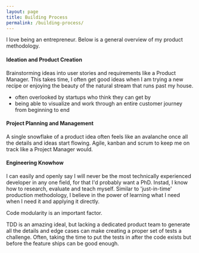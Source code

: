 ```yaml
---
layout: page
title: Building Process
permalink: /building-process/
---
```


I love being an entrepreneur. Below is a general overview of my product methodology.

#### Ideation and Product Creation
Brainstorming ideas into user stories and requirements like a Product Manager. This takes time, I often get good ideas when I am trying a new recipe or enjoying the beauty of the natural stream that runs past my house.

- often overlooked by startups who think they can get by
- being able to visualize and work through an entire customer journey from beginning to end



#### Project Planning and Management
A single snowflake of a product idea often feels like an avalanche once all the details and ideas start flowing.
Agile, kanban and scrum to keep me on track like a Project Manager would.

#### Engineering Knowhow
I can easily and openly say I will never be the most technically experienced developer in any one field, for that I'd probably want a PhD. Instad, I know how to research, evaluate and teach myself. Similar to 'just-in-time' production methodology, I believe in the power of learning what I need when I need it and applying it directly. 

Code modularity is an important factor.

TDD is an amazing ideal, but lacking a dedicated product team to generate all the details and edge cases can make creating a proper set of tests a challenge. Often, taking the time to put the tests in after the code exists but before the feature ships can be good enough. 



